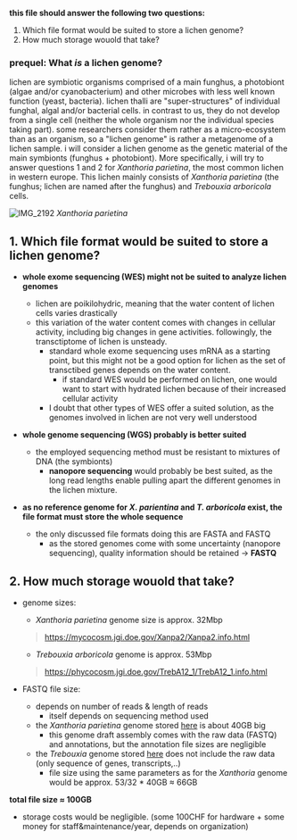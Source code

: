 **this file should answer the following two questions:**
1. Which file format would be suited to store a lichen genome?
2. How much storage wouold that take?
  
  

### prequel: What *is* a lichen genome?

lichen are symbiotic organisms comprised of a main funghus, a photobiont (algae and/or cyanobacterium) and other microbes with less well known function (yeast, bacteria). lichen thalli are "super-structures" of individual funghal, algal and/or bacterial cells. in contrast to us, they do not develop from a single cell (neither the whole organism nor the individual species taking part). some researchers consider them rather as a micro-ecosystem than as an organism, so a "lichen genome" is rather a metagenome of a lichen sample.
i will consider a lichen genome as the genetic material of the main symbionts (funghus + photobiont). More specifically, i will try to answer questions 1 and 2 for *Xanthoria parietina*, the most common lichen in western europe. This lichen mainly consists of *Xanthoria parietina* (the funghus; lichen are named after the funghus) and *Trebouxia arboricola* cells.
 
![IMG_2192](https://user-images.githubusercontent.com/103630748/192593882-01d1f9b1-f6f3-4fae-ac66-a8f59d0aceee.JPG)
*Xanthoria parietina*
 
 



## 1. Which file format would be suited to store a lichen genome?

- **whole exome sequencing (WES) might not be suited to analyze lichen genomes**
  - lichen are poikilohydric, meaning that the water content of lichen cells varies drastically
  - this variation of the water content comes with changes in cellular activity, including big changes in gene activities. followingly, the transctiptome of lichen is unsteady.
    - standard whole exome sequencing uses mRNA as a starting point, but this might not be a good option for lichen as the set of transctibed genes depends on the water content.
      - if standard WES would be performed on lichen, one would want to start with hydrated lichen because of their increased cellular activity
    - I doubt that other types of WES offer a suited solution, as the genomes involved in lichen are not very well understood  

- **whole genome sequencing (WGS) probably is better suited**
  - the employed sequencing method must be resistant to mixtures of DNA (the symbionts)
    - **nanopore sequencing** would probably be best suited, as the long read lengths enable pulling apart the different genomes in the lichen mixture.

- **as no reference genome for *X. parientina* and *T. arboricola* exist, the file format must store the whole sequence**
  - the only discussed file formats doing this are FASTA and FASTQ
    - as the stored genomes come with some uncertainty (nanopore sequencing), quality information should be retained -> **FASTQ**


## 2. How much storage wouold that take?

- genome sizes: 
  - *Xanthoria parietina* genome size is approx. 32Mbp
  > https://mycocosm.jgi.doe.gov/Xanpa2/Xanpa2.info.html
  - *Trebouxia arboricola* genome is approx. 53Mbp
  > https://phycocosm.jgi.doe.gov/TrebA12_1/TrebA12_1.info.html

- FASTQ file size:
  - depends on number of reads & length of reads
    - itself depends on sequencing method used
  - the *Xanthoria parietina* genome stored [here](https://mycocosm.jgi.doe.gov/Xanpa2/Xanpa2.info.html) is about 40GB big
    - this genome draft assembly comes with the raw data (FASTQ) and annotations, but the annotation file sizes are negligible
  - the *Trebouxia* genome stored [here](https://phycocosm.jgi.doe.gov/TrebA12_1/TrebA12_1.info.html) does not include the raw data (only sequence of genes, transcripts,..)
    - file size using the same parameters as for the *Xanthoria* genome would be approx. 53/32 * 40GB ≈ 66GB  
     
**total file size ≈ 100GB**
- storage costs would be negligible. (some 100CHF for hardware + some money for staff&maintenance/year, depends on organization)




